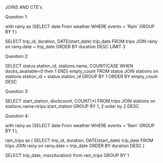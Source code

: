JOINS AND CTE's

Question 1:

with rainy as 
(SELECT 
date
From weather
WHERE events = 'Rain'
GROUP BY 1
)

SELECT
trip_id,
duration,
DATE(start_date) trip_date
FROM trips
JOIN rainy
on rainy.date = trip_date
ORDER BY duration DESC
LIMIT 3

Question 2:

SELECT
status.station_id,
stations.name,
COUNT(CASE WHEN docks_available=0 then 1 END) empty_count
FROM status
JOIN stations
on stations.station_id = status.station_id
GROUP BY 1
ORDER BY empty_count DESC

Question 3:

SELECT
start_station,
dockcount,
COUNT(*)
FROM trips
JOIN stations
on stations.name=trips.start_station
GROUP BY 1, 2
order by 2 DESC

Question 4:

with rainy as 
(SELECT 
date
From weather
WHERE events = 'Rain'
GROUP BY 1
),

rain_trips as (
SELECT
trip_id,
duration,
DATE(start_date) trip_date
FROM trips
JOIN rainy
on rainy.date = trip_date
ORDER BY duration DESC
)

SELECT 
trip_date,
max(duration)
from rain_trips
GROUP BY 1